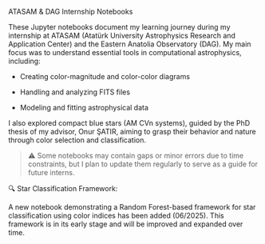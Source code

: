 ATASAM & DAG Internship Notebooks

These Jupyter notebooks document my learning journey during my internship at ATASAM (Atatürk University Astrophysics Research and Application Center) and the Eastern Anatolia Observatory (DAG).
My main focus was to understand essential tools in computational astrophysics, including:

- Creating color-magnitude and color-color diagrams

- Handling and analyzing FITS files

- Modeling and fitting astrophysical data

I also explored compact blue stars (AM CVn systems), guided by the PhD thesis of my advisor, Onur ŞATIR, aiming to grasp their behavior and nature through color selection and classification.

> ⚠️ Some notebooks may contain gaps or minor errors due to time constraints, but I plan to update them regularly to serve as a guide for future interns.

🔍 Star Classification Framework:

A new notebook demonstrating a Random Forest-based framework for star classification using color indices has been added (06/2025).
This framework is in its early stage and will be improved and expanded over time.
